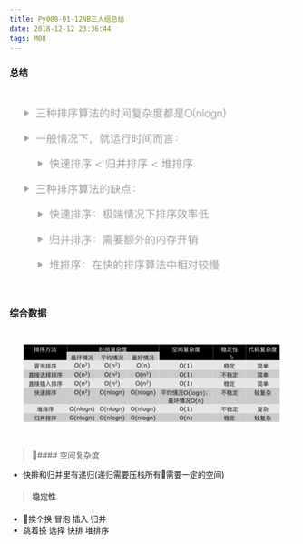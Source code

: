 ```yaml
---
title: Py008-01-12NB三人组总结
date: 2018-12-12 23:36:44
tags: M08
---
```


### 总结

![](https://raw.githubusercontent.com/slTrust/note/master/img/py/py008_01_1201.png)

### 综合数据

![](https://raw.githubusercontent.com/slTrust/note/master/img/py/py008_01_1202.png)


> #### 空间复杂度 

- 快排和归并里有递归(递归需要压栈所有需要一定的空间)

> #### 稳定性

- 挨个换   冒泡 插入 归并
- 跳着换   选择 快排 堆排序